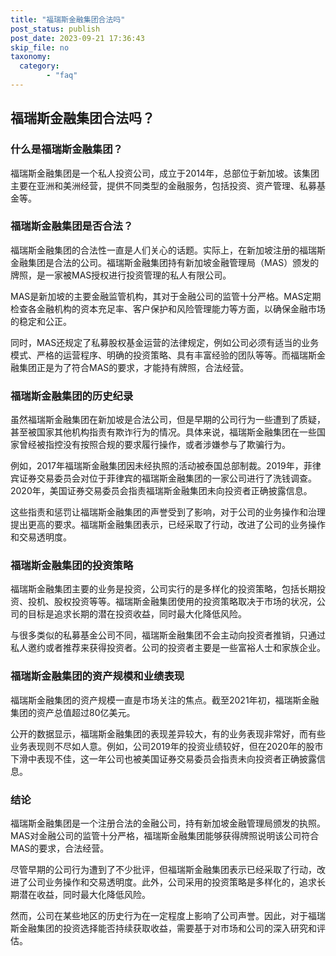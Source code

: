 ```yaml
---
title: "福瑞斯金融集团合法吗"
post_status: publish
post_date: 2023-09-21 17:36:43
skip_file: no
taxonomy:
  category:
        - "faq"
---
```


## 福瑞斯金融集团合法吗？

### 什么是福瑞斯金融集团？

福瑞斯金融集团是一个私人投资公司，成立于2014年，总部位于新加坡。该集团主要在亚洲和美洲经营，提供不同类型的金融服务，包括投资、资产管理、私募基金等。

### 福瑞斯金融集团是否合法？

福瑞斯金融集团的合法性一直是人们关心的话题。实际上，在新加坡注册的福瑞斯金融集团是合法的公司。福瑞斯金融集团持有新加坡金融管理局（MAS）颁发的牌照，是一家被MAS授权进行投资管理的私人有限公司。

MAS是新加坡的主要金融监管机构，其对于金融公司的监管十分严格。MAS定期检查各金融机构的资本充足率、客户保护和风险管理能力等方面，以确保金融市场的稳定和公正。

同时，MAS还规定了私募股权基金运营的法律规定，例如公司必须有适当的业务模式、严格的运营程序、明确的投资策略、具有丰富经验的团队等等。而福瑞斯金融集团正是为了符合MAS的要求，才能持有牌照，合法经营。

### 福瑞斯金融集团的历史纪录

虽然福瑞斯金融集团在新加坡是合法公司，但是早期的公司行为一些遭到了质疑，甚至被国家其他机构指责有欺诈行为的情况。具体来说，福瑞斯金融集团在一些国家曾经被指控没有按照合规的要求履行操作，或者涉嫌参与了欺骗行为。

例如，2017年福瑞斯金融集团因未经执照的活动被泰国总部制裁。2019年，菲律宾证券交易委员会对位于菲律宾的福瑞斯金融集团的一家公司进行了洗钱调查。2020年，美国证券交易委员会指责福瑞斯金融集团未向投资者正确披露信息。

这些指责和惩罚让福瑞斯金融集团的声誉受到了影响，对于公司的业务操作和治理提出更高的要求。福瑞斯金融集团表示，已经采取了行动，改进了公司的业务操作和交易透明度。

### 福瑞斯金融集团的投资策略

福瑞斯金融集团主要的业务是投资，公司实行的是多样化的投资策略，包括长期投资、投机、股权投资等等。福瑞斯金融集团使用的投资策略取决于市场的状况，公司的目标是追求长期的潜在投资收益，同时最大化降低风险。

与很多类似的私募基金公司不同，福瑞斯金融集团不会主动向投资者推销，只通过私人邀约或者推荐来获得投资者。公司的投资者主要是一些富裕人士和家族企业。

### 福瑞斯金融集团的资产规模和业绩表现

福瑞斯金融集团的资产规模一直是市场关注的焦点。截至2021年初，福瑞斯金融集团的资产总值超过80亿美元。

公开的数据显示，福瑞斯金融集团的表现差异较大，有的业务表现非常好，而有些业务表现则不尽如人意。例如，公司2019年的投资业绩较好，但在2020年的股市下滑中表现不佳，这一年公司也被美国证券交易委员会指责未向投资者正确披露信息。

### 结论

福瑞斯金融集团是一个注册合法的金融公司，持有新加坡金融管理局颁发的执照。MAS对金融公司的监管十分严格，福瑞斯金融集团能够获得牌照说明该公司符合MAS的要求，合法经营。

尽管早期的公司行为遭到了不少批评，但福瑞斯金融集团表示已经采取了行动，改进了公司业务操作和交易透明度。此外，公司采用的投资策略是多样化的，追求长期潜在收益，同时最大化降低风险。

然而，公司在某些地区的历史行为在一定程度上影响了公司声誉。因此，对于福瑞斯金融集团的投资选择能否持续获取收益，需要基于对市场和公司的深入研究和评估。
